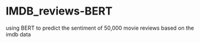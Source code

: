 # IMDB_reviews-BERT
using BERT to predict the sentiment of 50,000 movie reviews based on the imdb data
